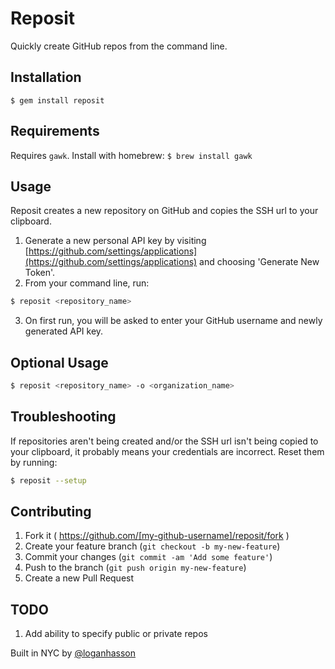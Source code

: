 # Reposit

Quickly create GitHub repos from the command line.

## Installation

`$ gem install reposit`

## Requirements

Requires `gawk`. Install with homebrew: `$ brew install gawk`

## Usage

Reposit creates a new repository on GitHub and copies the SSH url to your clipboard.

1. Generate a new personal API key by visiting [https://github.com/settings/applications](https://github.com/settings/applications) and choosing 'Generate New Token'.
2. From your command line, run:

  ```bash
  $ reposit <repository_name>
  ```
3. On first run, you will be asked to enter your GitHub username and newly generated API key.

## Optional Usage

```bash
$ reposit <repository_name> -o <organization_name>
```

## Troubleshooting

If repositories aren't being created and/or the SSH url isn't being copied to your clipboard, it probably means your credentials are incorrect. Reset them by running:

  ```bash
  $ reposit --setup
  ```

## Contributing

1. Fork it ( https://github.com/[my-github-username]/reposit/fork )
2. Create your feature branch (`git checkout -b my-new-feature`)
3. Commit your changes (`git commit -am 'Add some feature'`)
4. Push to the branch (`git push origin my-new-feature`)
5. Create a new Pull Request

## TODO

1. Add ability to specify public or private repos

Built in NYC by [@loganhasson](http://twitter.com/loganhasson)